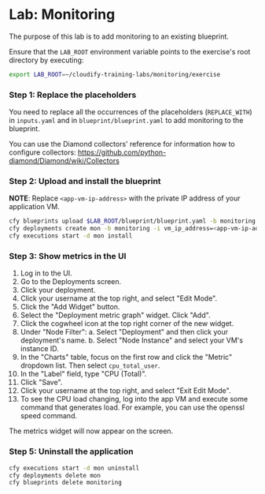 # Lab: Monitoring

The purpose of this lab is to add monitoring to an existing blueprint.

Ensure that the `LAB_ROOT` environment variable points to the exercise's root directory by executing:

```bash
export LAB_ROOT=~/cloudify-training-labs/monitoring/exercise
```

### Step 1: Replace the placeholders

You need to replace all the occurrences of the placeholders (`REPLACE_WITH`) in `inputs.yaml` and in `blueprint/blueprint.yaml` to add monitoring to the blueprint.

You can use the Diamond collectors' reference for information how to configure collectors: https://github.com/python-diamond/Diamond/wiki/Collectors
 
### Step 2: Upload and install the blueprint

**NOTE**: Replace `<app-vm-ip-address>` with the private IP address of your application VM.

```bash
cfy blueprints upload $LAB_ROOT/blueprint/blueprint.yaml -b monitoring
cfy deployments create mon -b monitoring -i vm_ip_address=<app-vm-ip-address>
cfy executions start -d mon install
```

### Step 3: Show metrics in the UI

1.  Log in to the UI.
2.  Go to the Deployments screen.
3.  Click your deployment.
4.  Click your username at the top right, and select "Edit Mode".
5.  Click the "Add Widget" button.
6.  Select the "Deployment metric graph" widget. Click "Add".
7.  Click the cogwheel icon at the top right corner of the new widget.
8.  Under "Node Filter":
    a. Select "Deployment" and then click your deployment's name.
    b. Select "Node Instance" and select your VM's instance ID.
9.  In the "Charts" table, focus on the first row and click the "Metric" dropdown list. Then select `cpu_total_user`.
10. In the "Label" field, type "CPU (Total)".
11. Click "Save".
12. Click your username at the top right, and select "Exit Edit Mode".
13. To see the CPU load changing, log into the app VM and execute some command that generates load. For example, you can use the openssl speed command.

The metrics widget will now appear on the screen.

### Step 5: Uninstall the application

```bash
cfy executions start -d mon uninstall
cfy deployments delete mon
cfy blueprints delete monitoring
```
